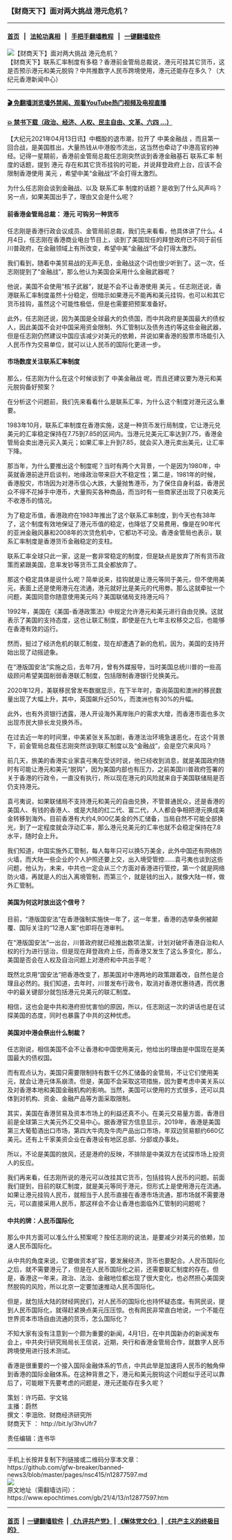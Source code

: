 ### 【财商天下】面对两大挑战 港元危机？
------------------------

#### [首页](https://github.com/gfw-breaker/banned-news3/blob/master/README.md) &nbsp;&nbsp;|&nbsp;&nbsp; [法轮功真相](https://github.com/begood0513/basic/blob/master/README.md)  &nbsp;&nbsp;|&nbsp;&nbsp; [手把手翻墙教程](https://github.com/gfw-breaker/guides/wiki)  &nbsp;&nbsp;|&nbsp;&nbsp; [一键翻墙软件](https://github.com/gfw-breaker/nogfw/blob/master/README.md)  



<div><img alt="【财商天下】面对两大挑战 港元危机？" class="attachment-djy_600_400 size-djy_600_400 wp-post-image" src="https://i.epochtimes.com/assets/uploads/2021/04/id12877604-0413_1200x8001-600x400.jpg"/>
<div class="caption">
 【财商天下】联系汇率制度有多稳？香港前金管局总裁说，港元可挂其它货币，这是否预示港元和美元脱钩？中共推数字人民币跨境使用，港元还能存在多久？（大纪元香港新闻中心）
</div></div><hr/>

#### [ 🎬  免翻墙浏览墙外禁闻、观看YouTube热门视频及电视直播](https://github.com/gfw-breaker/HelloWorld)

#### [ 💥  禁书下载（政治、经济、人权、民主自由、文革、六四 ...）](https://github.com/gfw-breaker/books/blob/master/README.md)

<div><p>
 【大纪元2021年04月13日讯】中概股的退市潮，拉开了
 <ok href="https://www.epochtimes.com/gb/tag/%E4%B8%AD%E7%BE%8E%E9%87%91%E8%9E%8D%E6%88%98.html">
  中美金融战
 </ok>
 ，而且第一回合战，是美国胜出，大量热钱从中港股市流出，这当然也牵动了中港高官的神经。记得一星期前，香港前金管局总裁任志刚突然谈到香港金融基石
 <ok href="https://www.epochtimes.com/gb/tag/%E8%81%94%E7%B3%BB%E6%B1%87%E7%8E%87.html">
  联系汇率
 </ok>
 制度的话题，提到
 <ok href="https://www.epochtimes.com/gb/tag/%E6%B8%AF%E5%85%83.html">
  港元
 </ok>
 存在和其它货币挂钩的可能，并说拜登政府上台，应该不会限制香港使用
 <ok href="https://www.epochtimes.com/gb/tag/%E7%BE%8E%E5%85%83.html">
  美元
 </ok>
 ，希望中美“金融战”不会打得太激烈。
</p>
<p>
 为什么任志刚会谈到金融战、以及
 <ok href="https://www.epochtimes.com/gb/tag/%E8%81%94%E7%B3%BB%E6%B1%87%E7%8E%87.html">
  联系汇率
 </ok>
 制度的话题？是收到了什么风声吗？另一点，如果美国出手了，理由又会是什么呢？
</p>
<p>
</p>
<h4>
 前香港金管局总裁：
 <ok href="https://www.epochtimes.com/gb/tag/%E6%B8%AF%E5%85%83.html">
  港元
 </ok>
 可钩另一种货币
</h4>
<p>
 任志刚是香港行政会议成员、金管局前总裁，我们先来看看，他具体讲了什么。4月4日，任志刚在香港商业电台节目上，谈到了美国现任的拜登政府已不同于前任川普政府，在金融领域上有所改变，希望中美“金融战”不会打得太激烈。
</p>
<p>
 我们看到，随着中美贸易战的无声无息，金融战这个词也很少听到了。这一次，任志刚提到了“金融战”，那么他认为美国会采用什么金融武器呢？
</p>
<p>
 他说，美国不会使用“核子武器”，就是不会不让香港使用
 <ok href="https://www.epochtimes.com/gb/tag/%E7%BE%8E%E5%85%83.html">
  美元
 </ok>
 。任志刚还说，香港联系汇率制度虽然十分稳定，但暗示如果港元不能再和美元挂钩，也可以和其它货币挂钩，虽然这个可能性极低，但是也需要把预案准备好。
</p>
<p>
 此外，任志刚还说，因为美国是全球最大的负债国，而中共政府是美国最大的债权人，因此美国不会对中国采用资金限制、外汇管制以及债务违约等这些金融武器，但是任志刚仍然建议中国应该减少对美元的依赖，并说如果香港的股票市场能引入人民币作为交易单位，就可以让人民币的国际化更进一步。
</p>
<h4>
 市场数度关注联系汇率制度
</h4>
<p>
 那么，任志刚为什么在这个时候谈到了
 <ok href="https://www.epochtimes.com/gb/tag/%E4%B8%AD%E7%BE%8E%E9%87%91%E8%9E%8D%E6%88%98.html">
  中美金融战
 </ok>
 呢，而且还建议要为港元和美元脱钩备好预案？
</p>
<p>
 在分析这个问题前，我们先来看看什么是联系汇率，为什么这个制度对港元这么重要。
</p>
<p>
 1983年10月，联系汇率制度在香港实施，这是一种货币发行局制度，它让港元兑美元的汇率稳定保持在7.75到7.85的区间内。当港元兑美元汇率达到7.75，香港金管局会卖出港元买入美元；如果汇率上升到7.85，就会买入港元卖出美元，让汇率下降。
</p>
<p>
 那当年，为什么要推出这个制度呢？当时有两个大背景，一个是因为1980年，中英就香港前途开启谈判，地缘政治带来巨大不稳定性；第二是，1981年的时候，香港股灾，市场因为对港币信心大跌，大量抛售港币，为了保住自身利益，香港民众不得不花掉手中港币，大量购买各种商品，而当时有一些商家还出现了只收美元不收港币的情况。
</p>
<p>
 为了稳定币值，香港政府在1983年推出了这个联系汇率制度，到今天也有38年了，这个制度有效地保证了港元币值的稳定，也降低了交易费用，像是在90年代的亚洲金融风暴和2008年的次贷危机中，它都功不可没。香港金管局也表示，联系汇率制度是香港货币金融稳定的支柱。
</p>
<p>
 联系汇率全球只此一家，这是一套非常稳定的制度，但是缺点是放弃了所有货币政策而紧跟美国，息率发钞等货币工具全都放弃了。
</p>
<p>
 那这个稳定具体是说什么呢？简单说来，挂钩就是让港元等同于美元，但不使用美元，表面上还是使用港元在流通，港元就好比是美元的代用劵。那么这就牵扯一个问题，美国同意你随意使用美元吗？美国联储局支持港元吗？
</p>
<p>
 1992年，美国在《美国-香港政策法》中规定允许港元和美元进行自由兑换。这就表示了美国的支持态度，这也让联汇制度，即使是在九七年主权移交之后，也能够在香港有效的运行。
</p>
<p>
 然而，挺过了经济危机的联汇制度，现在却遭遇了新的危机，因为，美国的支持开始出现了动摇迹象。
</p>
<p>
 在“港版国安法”实施之后，去年7月，曾有外媒报导，当时美国总统川普的一些高级顾问希望美国削弱香港联汇制度，包括限制香港银行兑换美元。
</p>
<p>
 2020年12月，美联移民曾发布数据显示，在下半年时，查询英国和澳洲的移民数量出现了大幅上升，其中，英国飙升近50%，而澳洲也有30%的升幅。
</p>
<p>
 此外，也有外资银行透露，港人开设海外离岸账户的需求大增，而香港市面也多次出现市民大排长龙兑换外币。
</p>
<p>
 在过去近一年的时间里，中美紧张关系加剧，香港法治环境急速恶化，在这个背景下，前金管局总裁任志刚突然谈到联汇制度以及“金融战”，会是空穴来风吗？
</p>
<p>
 前几天，旅美的香港实业家袁弓夷在受访时说，他已经收到消息，就是美国政府随时有可能让港元和美元“脱钩”，因为美国内部也有压力，之前美国川普政府签署的关于香港的行政令，一直没有执行，所以现在港元的风险就来自于美国联储局是否仍支持港元。
</p>
<p>
 袁弓夷说，如果联储局不支持港元和美元的自由兑换，不管普通民众，还是香港的美国人、有钱的香港人、或是大陆的红二代、富二代，人人都会争相把港元换成美金转移到海外。目前香港有大约4,900亿美金的外汇储备，当局自然不可能全部换光，到了一定程度就会浮动汇率，那么港元兑美元的汇率也就不会稳定保持在7.8水平，随时会上升。
</p>
<p>
 我们知道，中国实施外汇管制，每人每年只可以换5万美金，此外中国还有网络防火墙，而大陆一些企业的个人护照还要上交，出入境受管控……袁弓夷也谈到这些问题，他认为，未来，中共也一定会从三个方面对香港进行管控，第一个就是网络防火墙，再就是人的出入离境管制，而第三个，就是钱的出入，就像大陆一样，做外汇管制。
</p>
<h4>
 美国为何这时放出这个信号？
</h4>
<p>
 目前，“港版国安法”在香港强制实施快一年了，这一年里，香港的选举条例被颠覆、国际关注的“12港人案”也即将在港审判。
</p>
<p>
 在“港版国安法”一出台，川普政府就已经推出数项法案，计划对破坏香港自治和人权的行为进行惩治，但是现在拜登政府上任，而香港又发生了这么多变化，那么，美国是否会在人权及自治问题上对港府和中共出手呢？
</p>
<p>
 既然北京用“国安法”把香港改变了，那美国对中港两地的政策跟着改，自然也是合理且必然的。我们知道，去年时，川普发布行政令，取消对香港优惠待遇，而优惠中的最关键部分就包括港元兑美元的联汇制度。
</p>
<p>
 相信，这也会是中共和港府担忧害怕的原因，所以，任志刚这一次的讲话也是在试探美国的态度，同时也暴露了中共的这种忧虑。
</p>
<h4>
 美国对中港会祭出什么制裁？
</h4>
<p>
 任志刚说，相信美国不会不让香港和中国使用美元，他给出的理由是中国现在是美国最大的债权国。
</p>
<p>
 而有观点认为，美国只需要限制持有数千亿外汇储备的金管局，不让它们使用美元，就会让港元体系崩溃。但是，美国不会采取这项措施，因为要考虑中美关系以及对香港本地和美国金融机构的影响。当然，美国可以使用的方式很多，还可以具体到对机构、资金、金融产品等方面采取限制。
</p>
<p>
 其实，美国在香港贸易及资本市场上的利益还真不小。在美元交易量方面，香港目前是全球第三大美元外汇交易中心。据香港官方信息显示，2019年，香港是美国第三大葡萄酒出口市场，第四大牛肉及牛肉产品出口市场，年双边贸易额约660亿美元。还有上千家美资企业在香港设有地区总部、分部或办事处。
</p>
<p>
 所以，不论是美国的放风，还是港府的反映，不排除是中美双方在试探市场上投资人的反应。
</p>
<p>
 我们再来看，任志刚所说的港元可以改挂其它货币，包括挂钩人民币的问题。前面我们提到，目前的联汇制度，就是美元等同于港元，但形式上是使用港元在流通。如果让港元挂钩人民币，就相当于人民币直接在香港市场流通，那市场就不需要港元，可以直接采用人民币，那这样会不会让香港也面临外汇管制的问题呢？
</p>
<h4>
 中共的牌：人民币国际化
</h4>
<p>
 那么中共方面可以准么什么预案呢？按任志刚的说法，是要减少对美元的依赖，加速人民币国际化。
</p>
<p>
 从中共的角度来说，它要做资本扩容，要发展经济，货币也要配合。人民币国际化之后，就不需要港元了，但是在人民币国际化之前，还需要联汇制度的存在。但是，香港这一年来，政治、法治、金融地位都出现了很大变化，也必然担心美国突然脱钩的风险，所以北京一定要加速推动人民币国际化。
</p>
<p>
 但是，就包括大陆的财经网民们，对人民币的国际化也持怀疑态度。有网民说，提到人民币国际化，就得赶紧换点美元压压惊。也有网民非常直白地说，一个不能在世界资本市场自由流通的货币，怎么国际化？
</p>
<p>
 不知大家有没有注意到一个颇为重要的新闻，4月1日，在中共国新办的新闻发布会上，中共央行研究局局长王信说，近期，央行和香港金管局合作，就数字人民币跨境使用进行技术测试。
</p>
<p>
 香港是很重要的一个接入国际金融体系的节点，中共此举是加速将人民币的触角伸到香港的国际金融体系。在这种背景之下，港元和美元脱钩这个问题似乎还可以靠后了，可能眼下先要考虑的问题是，港元还能存在多久呢？
</p>
<p>
 策划：许巧茹、宇文铭
 <br/>
 主播：蔚然
 <br/>
 撰文：李沺欣、财商经济研究所
 <br/>
 <ok href="https://www.epochtimes.com/gb/tag/%E8%B4%A2%E5%95%86%E5%A4%A9%E4%B8%8B.html">
  财商天下
 </ok>
 ：
 <ok href="http://bit.ly/3hvUfr7">
  http://bit.ly/3hvUfr7
 </ok>
</p>
<p>
 责任编辑：连书华
</p>
</div>
<hr/>
手机上长按并复制下列链接或二维码分享本文章：<br/>
https://github.com/gfw-breaker/banned-news3/blob/master/pages/nsc415/n12877597.md <br/>
<a href='https://github.com/gfw-breaker/banned-news3/blob/master/pages/nsc415/n12877597.md'><img src='https://github.com/gfw-breaker/banned-news3/blob/master/pages/nsc415/n12877597.md.png'/></a> <br/>
原文地址（需翻墙访问）：https://www.epochtimes.com/gb/21/4/13/n12877597.htm


------------------------
#### [首页](https://github.com/gfw-breaker/banned-news3/blob/master/README.md) &nbsp;|&nbsp; [一键翻墙软件](https://github.com/gfw-breaker/nogfw/blob/master/README.md) &nbsp;| [《九评共产党》](https://github.com/gfw-breaker/9ping.md/blob/master/README.md#九评之一评共产党是什么) | [《解体党文化》](https://github.com/gfw-breaker/jtdwh.md/blob/master/README.md) | [《共产主义的终极目的》](https://github.com/gfw-breaker/gczydzjmd.md/blob/master/README.md)


<img src='http://gfw-breaker.win/banned-news3/pages/nsc415/n12877597.md' width='0px' height='0px'/>